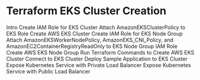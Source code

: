 # Terraform EKS Cluster Creation
Intro
Create IAM Role for EKS Cluster
Attach AmazonEKSClusterPolicy to EKS Role
Create AWS EKS Cluster
Create IAM Role for EKS Node Group
Attach AmazonEKSWorkerNodePolicy, AmazonEKS_CNI_Policy, and AmazonEC2ContainerRegistryReadOnly to EKS Node Group IAM Role
Create AWS EKS Node Group
Run Terraform Commands to Create AWS EKS Cluster
Connect to EKS Cluster
Deploy Sample Application to EKS Cluster
Expose Kubernetes Service with Private Load Balancer
Expose Kubernetes Service with Public Load Balancer
